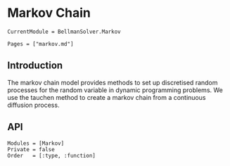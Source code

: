 # Markov Chain

```@meta
CurrentModule = BellmanSolver.Markov
```

```@contents
Pages = ["markov.md"]
```

## Introduction

The markov chain model provides methods to set up discretised random processes for the random variable in dynamic programming problems. We use the tauchen method to create a markov chain from a continuous diffusion process.

## API

```@autodocs
Modules = [Markov]
Private = false
Order   = [:type, :function]
```
